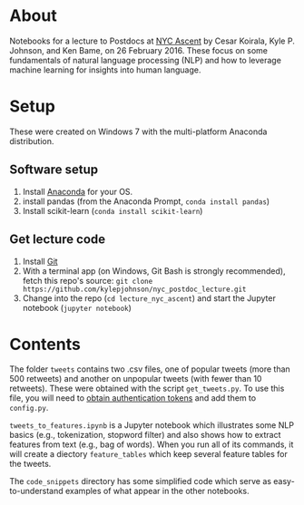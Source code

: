 # About

Notebooks for a lecture to Postdocs at [NYC Ascent](http://www.nycascent.org/) by Cesar Koirala, Kyle P. Johnson, and Ken Bame, on 26 February 2016. These focus on some fundamentals of natural language processing (NLP) and how to leverage machine learning for insights into human language.


# Setup

These were created on Windows 7 with the multi-platform Anaconda distribution.

## Software setup
1. Install [Anaconda](https://www.continuum.io/downloads) for your OS.
1. install pandas (from the Anaconda Prompt, `conda install pandas`)
1. Install scikit-learn (`conda install scikit-learn`)

## Get lecture code
1. Install [Git](https://git-scm.com/downloads)
1. With a terminal app (on Windows, Git Bash is strongly recommended), fetch this repo's source: `git clone https://github.com/kylepjohnson/nyc_postdoc_lecture.git`
1. Change into the repo (`cd lecture_nyc_ascent`) and start the Jupyter notebook (`jupyter notebook`)


# Contents

The folder `tweets` contains two .csv files, one of popular tweets (more than 500 retweets) and another on unpopular tweets (with fewer than 10 retweets). These were obtained with the script `get_tweets.py`. To use this file, you will need to [obtain authentication tokens](https://apps.twitter.com/) and add them to `config.py`.

`tweets_to_features.ipynb` is a Jupyter notebook which illustrates some NLP basics (e.g., tokenization, stopword filter) and also shows how to extract features from text (e.g., bag of words). When you run all of its commands, it will create a diectory `feature_tables` which keep several feature tables for the tweets.

The `code_snippets` directory has some simplified code which serve as easy-to-understand examples of what appear in the other notebooks.
